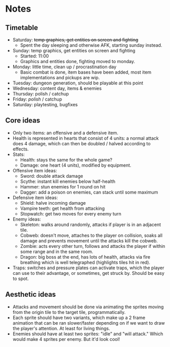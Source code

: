# Notes

## Timetable
- Saturday: ~~temp graphics, get entities on screen and fighting~~
  - Spent the day sleeping and otherwise AFK, starting sunday instead.
- Sunday: temp graphics, get entities on screen and fighting
  - Started: 11:00
  - Graphics and entities done, fighting moved to monday.
- Monday: little time, clean up / procrastination day
  - Basic combat is done, item bases have been added, most item
    implementations and pickups are wip.
- Tuesday: dungeon generation, should be playable at this point
- Wednesday: content day, items & enemies
- Thursday: polish / catchup
- Friday: _polish_ / catchup
- Saturday: playtesting, bugfixes

## Core ideas
- Only two items: an offensive and a defensive item.
- Health is represented in hearts that consist of 4 units: a normal
  attack does 4 damage, which can then be doubled / halved according
  to effects.
- Stats:
  - Health: stays the same for the whole game?
  - Damage: one heart (4 units), modified by equipment.
- Offensive item ideas:
  - Sword: double attack damage
  - Scythe: instant kill enemies below half-health
  - Hammer: stun enemies for 1 round on hit
  - Dagger: add a poison on enemies, can stack until some maximum
- Defensive item ideas:
  - Shield: halve incoming damage
  - Vampire teeth: get health from attacking
  - Stopwatch: get two moves for every enemy turn
- Enemy ideas:
  - Skeleton: walks around randomly, attacks if player is in an
    adjacent tile.
  - Cobweb: doesn't move, attaches to the player on collision, soaks
    all damage and prevents movement until the attacks kill the
    cobweb.
  - Zombie: acts every other turn, follows and attacks the player if
    within some range and in the same room.
  - Dragon: big boss at the end, has lots of health, attacks via fire
    breathing which is well telegraphed (highlights tiles hit in red).
- Traps: switches and pressure plates can activate traps, which the
  player can use to their advantage, or sometimes, get struck
  by. Should be easy to spot.

## Aesthetic ideas
- Attacks and movement should be done via animating the sprites moving
  from the origin tile to the target tile, programmatically.
- Each sprite should have two variants, which make up a 2 frame
  animation that can be ran slower/faster depending on if we want to
  draw the player's attention. At least for living things.
- Enemies should have at least two sprites: "idle" and "will attack."
  Which would make 4 sprites per enemy. But it'd look cool!

